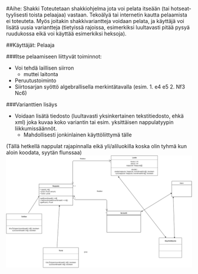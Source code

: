 #Aihe: Shakki
Toteutetaan shakkiohjelma jota voi pelata itseään (tai hotseat-tyylisesti toista pelaajaa) vastaan. Tekoälyä tai internetin kautta pelaamista ei toteuteta. Myös joitakin shakkivariantteja voidaan pelata, ja käyttäjä voi lisätä uusia variantteja (tietyissä rajoissa, esimerkiksi luultavasti pitää pysyä ruudukossa eikä voi käyttää esimerkiksi heksoja).

##Käyttäjät: Pelaaja

###Itse pelaamiseen liittyvät toiminnot:
* Voi tehdä laillisen siirron
  * muttei laitonta
* Peruutustoiminto
* Siirtosarjan syöttö algebrallisella merkintätavalla (esim. 1. e4 e5 2. Nf3 Nc6)

###Varianttien lisäys
* Voidaan lisätä tiedosto (luultavasti yksinkertainen tekstitiedosto, ehkä xml) joka kuvaa koko variantin tai esim. yksittäisen nappulatyypin liikkumissäännöt.
  * Mahdollisesti jonkinlainen käyttöliittymä tälle

(Tällä hetkellä nappulat rajapinnalla eikä yli/aliluokilla koska olin tyhmä kun aloin koodata, syytän flunssaa)
![Luokkakaavio](/dokumentaatio/luokkakaavio.png)

